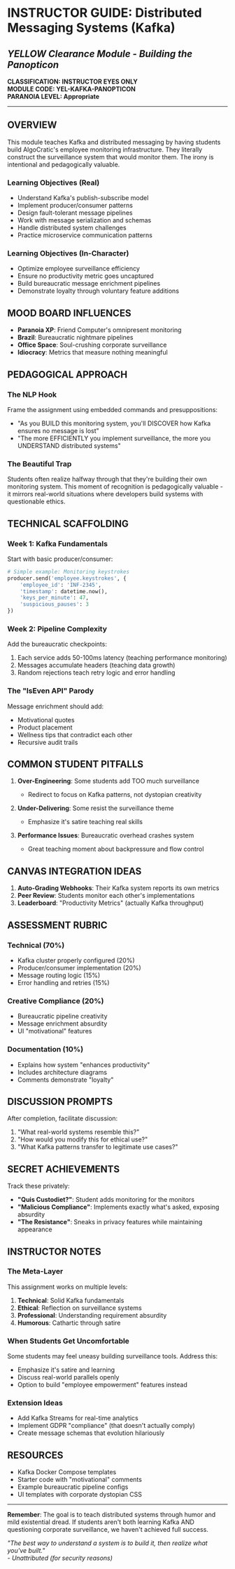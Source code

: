 # INSTRUCTOR GUIDE: Distributed Messaging Systems (Kafka)
## *YELLOW Clearance Module - Building the Panopticon*

**CLASSIFICATION: INSTRUCTOR EYES ONLY**  
**MODULE CODE: YEL-KAFKA-PANOPTICON**  
**PARANOIA LEVEL: Appropriate**

---

## OVERVIEW

This module teaches Kafka and distributed messaging by having students build AlgoCratic's employee monitoring infrastructure. They literally construct the surveillance system that would monitor them. The irony is intentional and pedagogically valuable.

### Learning Objectives (Real)
- Understand Kafka's publish-subscribe model
- Implement producer/consumer patterns
- Design fault-tolerant message pipelines
- Work with message serialization and schemas
- Handle distributed system challenges
- Practice microservice communication patterns

### Learning Objectives (In-Character)
- Optimize employee surveillance efficiency
- Ensure no productivity metric goes uncaptured
- Build bureaucratic message enrichment pipelines
- Demonstrate loyalty through voluntary feature additions

## MOOD BOARD INFLUENCES
- **Paranoia XP**: Friend Computer's omnipresent monitoring
- **Brazil**: Bureaucratic nightmare pipelines
- **Office Space**: Soul-crushing corporate surveillance
- **Idiocracy**: Metrics that measure nothing meaningful

## PEDAGOGICAL APPROACH

### The NLP Hook
Frame the assignment using embedded commands and presuppositions:
- "As you BUILD this monitoring system, you'll DISCOVER how Kafka ensures no message is lost"
- "The more EFFICIENTLY you implement surveillance, the more you UNDERSTAND distributed systems"

### The Beautiful Trap
Students often realize halfway through that they're building their own monitoring system. This moment of recognition is pedagogically valuable - it mirrors real-world situations where developers build systems with questionable ethics.

## TECHNICAL SCAFFOLDING

### Week 1: Kafka Fundamentals
Start with basic producer/consumer:
```python
# Simple example: Monitoring keystrokes
producer.send('employee.keystrokes', {
    'employee_id': 'INF-2345',
    'timestamp': datetime.now(),
    'keys_per_minute': 47,
    'suspicious_pauses': 3
})
```

### Week 2: Pipeline Complexity
Add the bureaucratic checkpoints:
1. Each service adds 50-100ms latency (teaching performance monitoring)
2. Messages accumulate headers (teaching data growth)
3. Random rejections teach retry logic and error handling

### The "IsEven API" Parody
Message enrichment should add:
- Motivational quotes
- Product placement
- Wellness tips that contradict each other
- Recursive audit trails

## COMMON STUDENT PITFALLS

1. **Over-Engineering**: Some students add TOO much surveillance
   - Redirect to focus on Kafka patterns, not dystopian creativity

2. **Under-Delivering**: Some resist the surveillance theme
   - Emphasize it's satire teaching real skills

3. **Performance Issues**: Bureaucratic overhead crashes system
   - Great teaching moment about backpressure and flow control

## CANVAS INTEGRATION IDEAS

1. **Auto-Grading Webhooks**: Their Kafka system reports its own metrics
2. **Peer Review**: Students monitor each other's implementations
3. **Leaderboard**: "Productivity Metrics" (actually Kafka throughput)

## ASSESSMENT RUBRIC

### Technical (70%)
- Kafka cluster properly configured (20%)
- Producer/consumer implementation (20%)
- Message routing logic (15%)
- Error handling and retries (15%)

### Creative Compliance (20%)
- Bureaucratic pipeline creativity
- Message enrichment absurdity
- UI "motivational" features

### Documentation (10%)
- Explains how system "enhances productivity"
- Includes architecture diagrams
- Comments demonstrate "loyalty"

## DISCUSSION PROMPTS

After completion, facilitate discussion:
1. "What real-world systems resemble this?"
2. "How would you modify this for ethical use?"
3. "What Kafka patterns transfer to legitimate use cases?"

## SECRET ACHIEVEMENTS

Track these privately:
- **"Quis Custodiet?"**: Student adds monitoring for the monitors
- **"Malicious Compliance"**: Implements exactly what's asked, exposing absurdity
- **"The Resistance"**: Sneaks in privacy features while maintaining appearance

## INSTRUCTOR NOTES

### The Meta-Layer
This assignment works on multiple levels:
1. **Technical**: Solid Kafka fundamentals
2. **Ethical**: Reflection on surveillance systems
3. **Professional**: Understanding requirement absurdity
4. **Humorous**: Cathartic through satire

### When Students Get Uncomfortable
Some students may feel uneasy building surveillance tools. Address this:
- Emphasize it's satire and learning
- Discuss real-world parallels openly
- Option to build "employee empowerment" features instead

### Extension Ideas
- Add Kafka Streams for real-time analytics
- Implement GDPR "compliance" (that doesn't actually comply)
- Create message schemas that evolution hilariously

## RESOURCES
- Kafka Docker Compose templates
- Starter code with "motivational" comments
- Example bureaucratic pipeline configs
- UI templates with corporate dystopian CSS

---

**Remember**: The goal is to teach distributed systems through humor and mild existential dread. If students aren't both learning Kafka AND questioning corporate surveillance, we haven't achieved full success.

*"The best way to understand a system is to build it, then realize what you've built."*  
*- Unattributed (for security reasons)*